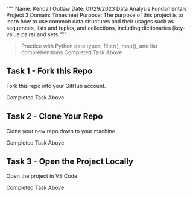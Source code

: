 
"""
Name: Kendall Outlaw
Date: 01/29/2023
Data Analysis Fundamentals Project 3 
Domain: Timesheet
Purpose: The purpose of this project is to learn how to use common data structures and their usages such as sequences, lists and tuples, and collections, including dictionaries (key-value pairs) and sets
"""

> Practice with Python data types, filter(), map(), and list comprehensions
Completed Task Above


## Task 1 - Fork this Repo

Fork this repo into your GitHub account.

Completed Task Above

## Task 2 - Clone Your Repo 

Clone your new repo down to your machine.

Completed Task Above

## Task 3 - Open the Project Locally

Open the project in VS Code. 

Completed Task Above
